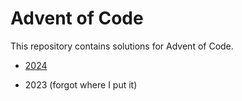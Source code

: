 # Advent of Code

This repository contains solutions for Advent of Code.

- [2024](2024/README.md)

- 2023 (forgot where I put it)
